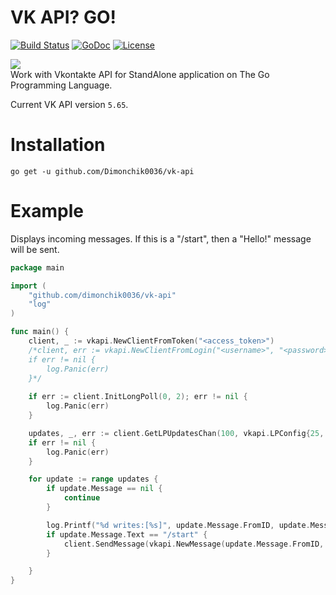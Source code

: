 # VK API? GO!
[![Build Status](https://travis-ci.org/Dimonchik0036/vk-api.svg?branch=master)](https://travis-ci.org/Dimonchik0036/vk-api)
[![GoDoc](https://godoc.org/github.com/Dimonchik0036/vk-api?status.svg)](https://godoc.org/github.com/Dimonchik0036/vk-api)
[![License](https://img.shields.io/badge/license-MIT-blue.svg)](https://github.com/Dimonchik0036/vk-api/new/master/LICENSE)  
  
![](https://github.com/Dimonchik0036/vk-api/blob/master/logo.png)  
Work with Vkontakte API for StandAlone application on The Go Programming Language.  

Current VK API version `5.65`.

# Installation
`go get -u github.com/Dimonchik0036/vk-api`

# Example  
Displays incoming messages. If this is a "/start", then a "Hello!" message will be sent.
```go
package main

import (
	"github.com/dimonchik0036/vk-api"
	"log"
)

func main() {
	client, _ := vkapi.NewClientFromToken("<access_token>")
	/*client, err := vkapi.NewClientFromLogin("<username>", "<password>", vkapi.ScopeMessages)
	if err != nil {
	    log.Panic(err)
	}*/
	
	if err := client.InitLongPoll(0, 2); err != nil {
		log.Panic(err)
	}

	updates, _, err := client.GetLPUpdatesChan(100, vkapi.LPConfig{25, vkapi.LPModeAttachments})
	if err != nil {
		log.Panic(err)
	}

	for update := range updates {
		if update.Message == nil {
			continue
		}

		log.Printf("%d writes:[%s]", update.Message.FromID, update.Message.Text)
		if update.Message.Text == "/start" {
			client.SendMessage(vkapi.NewMessage(update.Message.FromID, "Hello!"))
		}

	}
}
```
